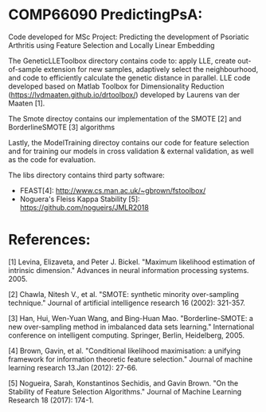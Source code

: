 # COMP66090 PredictingPsA:

Code developed for MSc Project: Predicting the development of Psoriatic Arthritis using Feature Selection and Locally Linear Embedding

The GeneticLLEToolbox directory contains code to: apply LLE, create out-of-sample extension for new samples, adaptively select the neighbourhood, and code to efficiently calculate the genetic distance in parallel.
LLE code developed based on Matlab Toolbox for Dimensionality Reduction (https://lvdmaaten.github.io/drtoolbox/) developed by Laurens van der Maaten [1].

The Smote directoy contains our implementation of the SMOTE [2] and BorderlineSMOTE [3] algorithms

Lastly, the ModelTraining directoy contains our code for feature selection and for training our models in cross validation & external validation, as well as the code for evaluation.

The libs directory contains third party software:
 - FEAST[4]: http://www.cs.man.ac.uk/~gbrown/fstoolbox/
 - Noguera's Fleiss Kappa Stability [5]: https://github.com/nogueirs/JMLR2018

# References:

[1] Levina, Elizaveta, and Peter J. Bickel. "Maximum likelihood estimation of intrinsic dimension." Advances in neural information processing systems. 2005.

[2] Chawla, Nitesh V., et al. "SMOTE: synthetic minority over-sampling technique." Journal of artificial intelligence research 16 (2002): 321-357.

[3] Han, Hui, Wen-Yuan Wang, and Bing-Huan Mao. "Borderline-SMOTE: a new over-sampling method in imbalanced data sets learning." International conference on intelligent computing. Springer, Berlin, Heidelberg, 2005.

[4] Brown, Gavin, et al. "Conditional likelihood maximisation: a unifying framework for information theoretic feature selection." Journal of machine learning research 13.Jan (2012): 27-66.

[5] Nogueira, Sarah, Konstantinos Sechidis, and Gavin Brown. "On the Stability of Feature Selection Algorithms." Journal of Machine Learning Research 18 (2017): 174-1.
